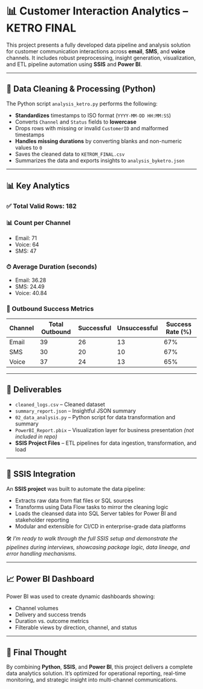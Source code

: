 # 📊 Customer Interaction Analytics – KETRO FINAL

This project presents a fully developed data pipeline and analysis solution for customer communication interactions across **email**, **SMS**, and **voice** channels. It includes robust preprocessing, insight generation, visualization, and ETL pipeline automation using **SSIS** and **Power BI**.

---

## 🧹 Data Cleaning & Processing (Python)

The Python script `analysis_ketro.py` performs the following:

- **Standardizes** timestamps to ISO format (`YYYY-MM-DD HH:MM:SS`)
- Converts `Channel` and `Status` fields to **lowercase**
- Drops rows with missing or invalid `CustomerID` and malformed timestamps
- **Handles missing durations** by converting blanks and non-numeric values to `0`
- Saves the cleaned data to `KETROM_FINAL.csv`
- Summarizes the data and exports insights to `analysis_byketro.json`

---

## 📊 Key Analytics

### ✅ Total Valid Rows: **182**

### 📊 Count per Channel
- Email: 71
- Voice: 64
- SMS: 47

### ⏱ Average Duration (seconds)
- Email: 36.28
- SMS: 24.49
- Voice: 40.84

### 🚀 Outbound Success Metrics

| Channel | Total Outbound | Successful | Unsuccessful | Success Rate (%) |
|---------|----------------|------------|---------------|------------------|
| Email   | 39             | 26         | 13            | 67%              |
| SMS     | 30             | 20         | 10            | 67%              |
| Voice   | 37             | 24         | 13            | 65%              |

---

## 📁 Deliverables

- `cleaned_logs.csv` – Cleaned dataset  
- `summary_report.json` – Insightful JSON summary  
- `02_data_analysis.py` – Python script for data transformation and summary  
- `PowerBI_Report.pbix` – Visualization layer for business presentation *(not included in repo)*  
- **SSIS Project Files** – ETL pipelines for data ingestion, transformation, and load

---

## 🧪 SSIS Integration

An **SSIS project** was built to automate the data pipeline:

- Extracts raw data from flat files or SQL sources  
- Transforms using Data Flow tasks to mirror the cleaning logic  
- Loads the cleansed data into SQL Server tables for Power BI and stakeholder reporting  
- Modular and extensible for CI/CD in enterprise-grade data platforms

🛠 *I’m ready to walk through the full SSIS setup and demonstrate the pipelines during interviews, showcasing package logic, data lineage, and error handling mechanisms.*

---

## 📈 Power BI Dashboard

Power BI was used to create dynamic dashboards showing:

- Channel volumes  
- Delivery and success trends  
- Duration vs. outcome metrics  
- Filterable views by direction, channel, and status

---

## 🧠 Final Thought

By combining **Python**, **SSIS**, and **Power BI**, this project delivers a complete data analytics solution. It’s optimized for operational reporting, real-time monitoring, and strategic insight into multi-channel communications.
